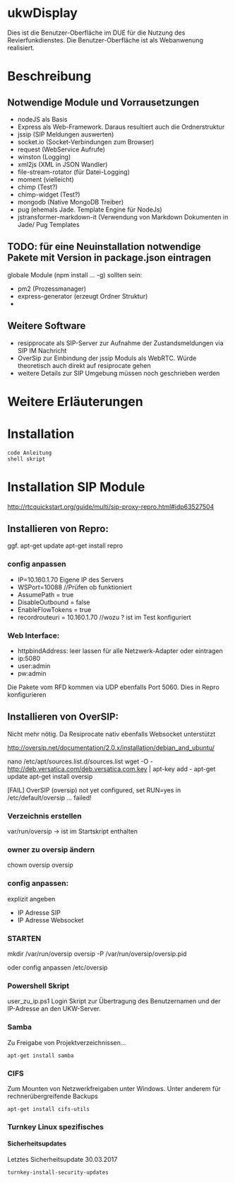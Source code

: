 # ukwDisplay
Dies ist die Benutzer-Oberfläche im DUE für die Nutzung des Revierfunkdienstes. Die Benutzer-Oberfläche ist als Webanwenung realisiert.

# Beschreibung
## Notwendige Module und Vorrausetzungen
- nodeJS als Basis
- Express als Web-Framework. Daraus resultiert auch die Ordnerstruktur
- jssip (SIP Meldungen auswerten)
- socket.io (Socket-Verbindungen zum Browser)
- request (WebService Aufrufe)
- winston (Logging)
- xml2js (XML in JSON Wandler)
- file-stream-rotator (für Datei-Logging)
- moment (vielleicht)
- chimp (Test?)
- chimp-widget (Test?)
- mongodb (Native MongoDB Treiber)
- pug (ehemals Jade. Template Engine für NodeJs)
- jstransformer-markdown-it (Verwendung von Markdown Dokumenten in Jade/ Pug Templates
## TODO: für eine Neuinstallation notwendige Pakete mit Version in package.json eintragen

globale Module (npm install ... -g) sollten sein:
- pm2 (Prozessmanager)
- express-generator (erzeugt Ordner Struktur)
-

## Weitere Software
- resipprocate als SIP-Server zur Aufnahme der Zustandsmeldungen via SIP IM Nachricht
- OverSip zur Einbindung der jssip Moduls als WebRTC. Würde theoretisch auch direkt auf resiprocate gehen
- weitere Details zur SIP Umgebung müssen noch geschrieben werden

# Weitere Erläuterungen

# Installation
    code Anleitung
    shell skript

# Installation SIP Module
http://rtcquickstart.org/guide/multi/sip-proxy-repro.html#idp63527504

## Installieren von Repro:
ggf. apt-get update
apt-get install repro

### config anpassen
- IP=10.160.1.70 Eigene IP des Servers
- WSPort=10088  //Prüfen ob funktioniert
- AssumePath = true
- DisableOutbound = false
- EnableFlowTokens = true
- recordrouteuri = 10.160.1.70 //wozu ? ist im Test konfiguriert

### Web Interface:
- httpbindAddress: leer lassen für alle Netzwerk-Adapter oder eintragen
- ip:5080
- user:admin
- pw:admin

Die Pakete vom RFD kommen via UDP ebenfalls Port 5060. Dies in Repro konfigurieren



## Installieren von OverSIP:
Nicht mehr nötig. Da Resiprocate nativ ebenfalls Websocket unterstützt

http://oversip.net/documentation/2.0.x/installation/debian_and_ubuntu/

nano /etc/apt/sources.list.d/sources.list
wget -O - http://deb.versatica.com/deb.versatica.com.key | apt-key add -
apt-get update
apt-get install oversip

[FAIL] OverSIP (oversip) not yet configured, set RUN=yes in /etc/default/oversip ... failed!

### Verzeichnis erstellen
var/run/oversip    -> ist im Startskript enthalten

### owner zu oversip ändern
chown oversip oversip

### config anpassen:
explizit angeben
- IP Adresse SIP
- IP Adresse Websocket

### STARTEN
mkdir /var/run/oversip
oversip -P /var/run/oversip/oversip.pid

oder config anpassen /etc/oversip


### Powershell Skript
user_zu_ip.ps1 Login Skript zur Übertragung des Benutzernamen und der IP-Adresse an den UKW-Server.


### Samba
Zu Freigabe von Projektverzeichnissen...

```
apt-get install samba
```

### CIFS
Zum Mounten von Netzwerkfreigaben unter Windows. Unter anderem für rechnerübergreifende Backups
```
apt-get install cifs-utils
```


### Turnkey Linux spezifisches
#### Sicherheitsupdates
Letztes Sicherheitsupdate 30.03.2017

```
turnkey-install-security-updates
```

